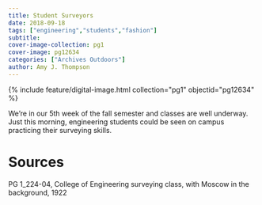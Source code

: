 ```yaml
---
title: Student Surveyors
date: 2018-09-18
tags: ["engineering","students","fashion"]
subtitle: 
cover-image-collection: pg1
cover-image: pg12634
categories: ["Archives Outdoors"]
author: Amy J. Thompson
---
```


{% include feature/digital-image.html collection="pg1" objectid="pg12634" %}

We’re in our 5th week of the fall semester and classes are well underway. Just this morning, engineering students could be seen on campus practicing their surveying skills.

# Sources

PG 1_224-04, College of Engineering surveying class, with Moscow in the background, 1922